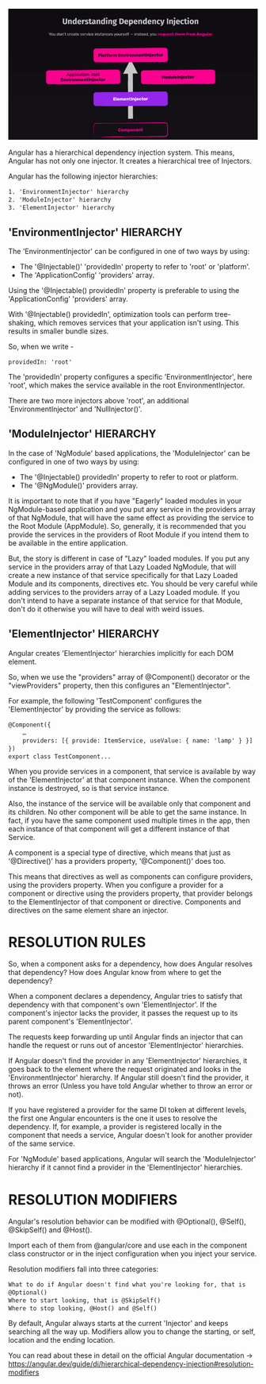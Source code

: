 ![alt text](image.png)

Angular has a hierarchical dependency injection system. This means, Angular has not only one injector. It creates a hierarchical tree of Injectors.

Angular has the following injector hierarchies:

    1. 'EnvironmentInjector' hierarchy
    2. 'ModuleInjector' hierarchy
    3. 'ElementInjector' hierarchy 

## 'EnvironmentInjector' HIERARCHY

The 'EnvironmentInjector' can be configured in one of two ways by using:

 - The '@Injectable()' 'providedIn' property to refer to 'root' or 'platform'.
 - The 'ApplicationConfig' 'providers' array.
  
Using the '@Injectable() providedIn' property is preferable to using the 'ApplicationConfig' 'providers' array. 

With '@Injectable() providedIn', optimization tools can perform tree-shaking, which removes services that your application isn't using. This results in smaller bundle sizes.

So, when we write - 

    providedIn: 'root'

The 'providedIn' property configures a specific 'EnvironmentInjector', here 'root', which makes the service available in the root EnvironmentInjector.

There are two more injectors above 'root', an additional 'EnvironmentInjector' and 'NullInjector()'.

## 'ModuleInjector' HIERARCHY

In the case of 'NgModule' based applications, the 'ModuleInjector' can be configured in one of two ways by using:

 - The '@Injectable() providedIn' property to refer to root or platform.
 - The '@NgModule()' providers array.

It is important to note that if you have "Eagerly" loaded modules in your NgModule-based application and you put any service in the providers array of that NgModule, that will have the same effect as providing the service to the Root Module (AppModule). So, generally, it is recommended that you provide the services in the providers of Root Module if you intend them to be available in the entire application.

But, the story is different in case of "Lazy" loaded modules. If you put any service in the providers array of that Lazy Loaded NgModule, that will create a new instance of that service specifically for that Lazy Loaded Module and its components, directives etc. You should be very careful while adding services to the providers array of a Lazy Loaded module. If you don't intend to have a separate instance of that service for that Module, don't do it otherwise you will have to deal with weird issues.

## 'ElementInjector' HIERARCHY

Angular creates 'ElementInjector' hierarchies implicitly for each DOM element.

So, when we use the "providers" array of @Component() decorator or the "viewProviders" property, then this configures an "ElementInjector".

For example, the following 'TestComponent' configures the 'ElementInjector' by providing the service as follows:

    @Component({
        …
        providers: [{ provide: ItemService, useValue: { name: 'lamp' } }]
    })
    export class TestComponent...

When you provide services in a component, that service is available by way of the 'ElementInjector' at that component instance. When the component instance is destroyed, so is that service instance.

Also, the instance of the service will be available only that component and its children. No other component will be able to get the same instance. In fact, if you have the same component used multiple times in the app, then each instance of that component will get a different instance of that Service.

A component is a special type of directive, which means that just as '@Directive()' has a providers property, '@Component()' does too. 

This means that directives as well as components can configure providers, using the providers property. When you configure a provider for a component or directive using the providers property, that provider belongs to the ElementInjector of that component or directive. Components and directives on the same element share an injector.

# RESOLUTION RULES

So, when a component asks for a dependency, how does Angular resolves that dependency? How does Angular know from where to get the dependency?

When a component declares a dependency, Angular tries to satisfy that dependency with that component's own 'ElementInjector'. If the component's injector lacks the provider, it passes the request up to its parent component's 'ElementInjector'.

The requests keep forwarding up until Angular finds an injector that can handle the request or runs out of ancestor 'ElementInjector' hierarchies.

If Angular doesn't find the provider in any 'ElementInjector' hierarchies, it goes back to the element where the request originated and looks in the 'EnvironmentInjector' hierarchy. If Angular still doesn't find the provider, it throws an error (Unless you have told Angular whether to throw an error or not).

If you have registered a provider for the same DI token at different levels, the first one Angular encounters is the one it uses to resolve the dependency. If, for example, a provider is registered locally in the component that needs a service, Angular doesn't look for another provider of the same service.

For 'NgModule' based applications, Angular will search the 'ModuleInjector' hierarchy if it cannot find a provider in the 'ElementInjector' hierarchies.

# RESOLUTION MODIFIERS

Angular's resolution behavior can be modified with @Optional(), @Self(), @SkipSelf() and @Host(). 

Import each of them from @angular/core and use each in the component class constructor or in the inject configuration when you inject your service.

Resolution modifiers fall into three categories:

    What to do if Angular doesn't find what you're looking for, that is @Optional()
    Where to start looking, that is @SkipSelf()
    Where to stop looking, @Host() and @Self()

By default, Angular always starts at the current 'Injector' and keeps searching all the way up. Modifiers allow you to change the starting, or self, location and the ending location.

You can read about these in detail on the official Angular documentation -> https://angular.dev/guide/di/hierarchical-dependency-injection#resolution-modifiers
